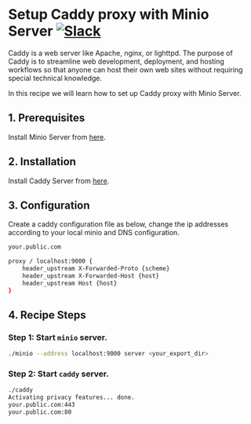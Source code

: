 # Setup Caddy proxy with Minio Server  [![Slack](https://slack.minio.io/slack?type=svg)](https://slack.minio.io)

Caddy is a web server like Apache, nginx, or lighttpd. The purpose of Caddy is to streamline  web development, deployment, and hosting workflows so that anyone can host their own web sites without requiring special technical knowledge.

In this recipe we will learn how to set up Caddy proxy with Minio Server.

## 1. Prerequisites

Install Minio Server from [here](http://docs.minio.io/docs/minio).

## 2. Installation

Install Caddy Server from [here](https://caddyserver.com/download).

## 3. Configuration

Create a caddy configuration file as below, change the ip addresses according to your local minio and DNS configuration.

```sh
your.public.com

proxy / localhost:9000 {
    header_upstream X-Forwarded-Proto {scheme}
    header_upstream X-Forwarded-Host {host}
    header_upstream Host {host}
}
```

## 4. Recipe Steps

### Step 1: Start `minio` server.


```sh
./minio --address localhost:9000 server <your_export_dir>
```

### Step 2: Start `caddy` server.

```sh
./caddy
Activating privacy features... done.
your.public.com:443
your.public.com:80
```
